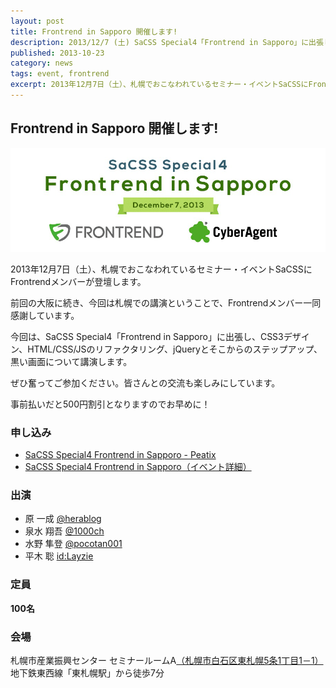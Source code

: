 ```yaml
---
layout: post
title: Frontrend in Sapporo 開催します!
description: 2013/12/7 (土) SaCSS Special4「Frontrend in Sapporo」に出張します！
published: 2013-10-23
category: news
tags: event, frontrend
excerpt: 2013年12月7日（土）、札幌でおこなわれているセミナー・イベントSaCSSにFrontrendメンバーが登壇します。
---
```


## Frontrend in Sapporo 開催します!

![](/images/2013/1023_sapporo_banner.png)

2013年12月7日（土）、札幌でおこなわれているセミナー・イベントSaCSSにFrontrendメンバーが登壇します。

前回の大阪に続き、今回は札幌での講演ということで、Frontrendメンバー一同感謝しています。

今回は、SaCSS Special4「Frontrend in Sapporo」に出張し、CSS3デザイン、HTML/CSS/JSのリファクタリング、jQueryとそこからのステップアップ、黒い画面について講演します。

ぜひ奮ってご参加ください。皆さんとの交流も楽しみにしています。

事前払いだと500円割引となりますのでお早めに！

### 申し込み

+ [SaCSS Special4 Frontrend in Sapporo - Peatix](http://sacss-sp4.peatix.com/)
+ [SaCSS Special4 Frontrend in Sapporo（イベント詳細）](http://sacss.net/special04/)

### 出演

+ 原 一成 [@herablog](https://twitter.com/herablog)
+ 泉水 翔吾 [@1000ch](https://twitter.com/1000ch)
+ 水野 隼登 [@pocotan001](https://twitter.com/pocotan001)
+ 平木 聡 [id:Layzie](http://layzie.hatenablog.com/about)

### 定員

__100名__

### 会場
札幌市産業振興センター セミナールームA[（札幌市白石区東札幌5条1丁目1－1）](http://www.sapporosansin.jp/access/)  
地下鉄東西線「東札幌駅」から徒歩7分